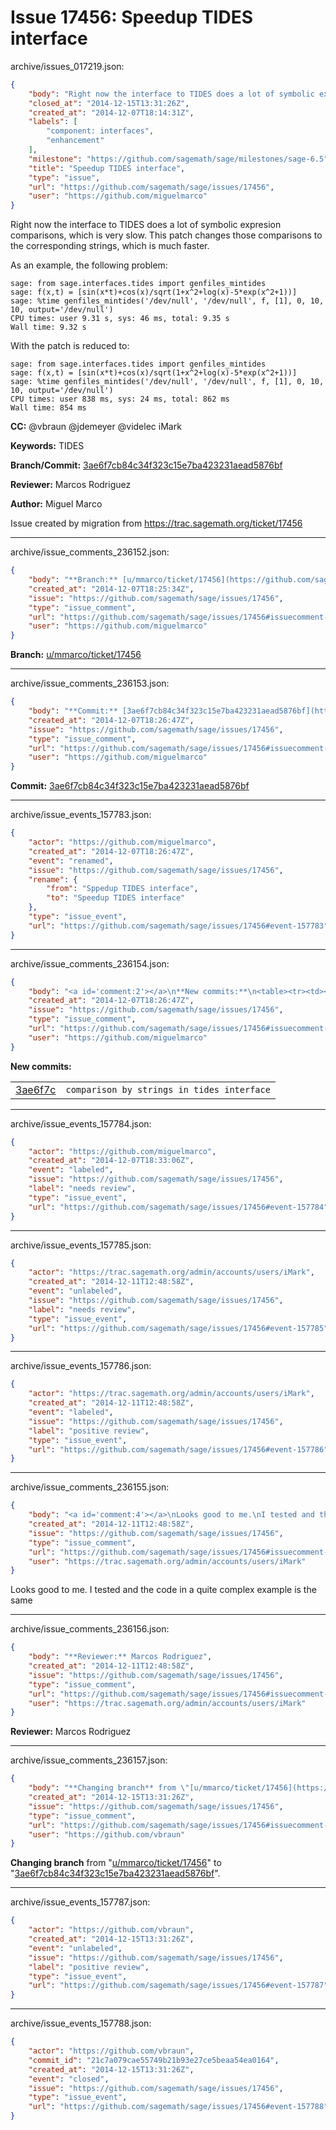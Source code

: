 # Issue 17456: Speedup TIDES interface

archive/issues_017219.json:
```json
{
    "body": "Right now the interface to TIDES does a lot of symbolic expresion comparisons, which is very slow. This patch changes those comparisons to the corresponding strings, which is much faster.\n\nAs an example, the following problem:\n\n```\nsage: from sage.interfaces.tides import genfiles_mintides\nsage: f(x,t) = [sin(x*t)+cos(x)/sqrt(1+x^2+log(x)-5*exp(x^2+1))]\nsage: %time genfiles_mintides('/dev/null', '/dev/null', f, [1], 0, 10, 10, output='/dev/null')\nCPU times: user 9.31 s, sys: 46 ms, total: 9.35 s\nWall time: 9.32 s\n```\n\nWith the patch is reduced to:\n\n```\nsage: from sage.interfaces.tides import genfiles_mintides\nsage: f(x,t) = [sin(x*t)+cos(x)/sqrt(1+x^2+log(x)-5*exp(x^2+1))]\nsage: %time genfiles_mintides('/dev/null', '/dev/null', f, [1], 0, 10, 10, output='/dev/null')\nCPU times: user 838 ms, sys: 24 ms, total: 862 ms\nWall time: 854 ms\n```\n\n\n\n**CC:**  @vbraun @jdemeyer @videlec iMark\n\n**Keywords:** TIDES\n\n**Branch/Commit:** [3ae6f7cb84c34f323c15e7ba423231aead5876bf](https://github.com/sagemath/sagetrac-mirror/commit/3ae6f7cb84c34f323c15e7ba423231aead5876bf)\n\n**Reviewer:** Marcos Rodriguez\n\n**Author:** Miguel Marco\n\nIssue created by migration from https://trac.sagemath.org/ticket/17456\n\n",
    "closed_at": "2014-12-15T13:31:26Z",
    "created_at": "2014-12-07T18:14:31Z",
    "labels": [
        "component: interfaces",
        "enhancement"
    ],
    "milestone": "https://github.com/sagemath/sage/milestones/sage-6.5",
    "title": "Speedup TIDES interface",
    "type": "issue",
    "url": "https://github.com/sagemath/sage/issues/17456",
    "user": "https://github.com/miguelmarco"
}
```
Right now the interface to TIDES does a lot of symbolic expresion comparisons, which is very slow. This patch changes those comparisons to the corresponding strings, which is much faster.

As an example, the following problem:

```
sage: from sage.interfaces.tides import genfiles_mintides
sage: f(x,t) = [sin(x*t)+cos(x)/sqrt(1+x^2+log(x)-5*exp(x^2+1))]
sage: %time genfiles_mintides('/dev/null', '/dev/null', f, [1], 0, 10, 10, output='/dev/null')
CPU times: user 9.31 s, sys: 46 ms, total: 9.35 s
Wall time: 9.32 s
```

With the patch is reduced to:

```
sage: from sage.interfaces.tides import genfiles_mintides
sage: f(x,t) = [sin(x*t)+cos(x)/sqrt(1+x^2+log(x)-5*exp(x^2+1))]
sage: %time genfiles_mintides('/dev/null', '/dev/null', f, [1], 0, 10, 10, output='/dev/null')
CPU times: user 838 ms, sys: 24 ms, total: 862 ms
Wall time: 854 ms
```



**CC:**  @vbraun @jdemeyer @videlec iMark

**Keywords:** TIDES

**Branch/Commit:** [3ae6f7cb84c34f323c15e7ba423231aead5876bf](https://github.com/sagemath/sagetrac-mirror/commit/3ae6f7cb84c34f323c15e7ba423231aead5876bf)

**Reviewer:** Marcos Rodriguez

**Author:** Miguel Marco

Issue created by migration from https://trac.sagemath.org/ticket/17456





---

archive/issue_comments_236152.json:
```json
{
    "body": "**Branch:** [u/mmarco/ticket/17456](https://github.com/sagemath/sagetrac-mirror/tree/u/mmarco/ticket/17456)",
    "created_at": "2014-12-07T18:25:34Z",
    "issue": "https://github.com/sagemath/sage/issues/17456",
    "type": "issue_comment",
    "url": "https://github.com/sagemath/sage/issues/17456#issuecomment-236152",
    "user": "https://github.com/miguelmarco"
}
```

**Branch:** [u/mmarco/ticket/17456](https://github.com/sagemath/sagetrac-mirror/tree/u/mmarco/ticket/17456)



---

archive/issue_comments_236153.json:
```json
{
    "body": "**Commit:** [3ae6f7cb84c34f323c15e7ba423231aead5876bf](https://github.com/sagemath/sagetrac-mirror/commit/3ae6f7cb84c34f323c15e7ba423231aead5876bf)",
    "created_at": "2014-12-07T18:26:47Z",
    "issue": "https://github.com/sagemath/sage/issues/17456",
    "type": "issue_comment",
    "url": "https://github.com/sagemath/sage/issues/17456#issuecomment-236153",
    "user": "https://github.com/miguelmarco"
}
```

**Commit:** [3ae6f7cb84c34f323c15e7ba423231aead5876bf](https://github.com/sagemath/sagetrac-mirror/commit/3ae6f7cb84c34f323c15e7ba423231aead5876bf)



---

archive/issue_events_157783.json:
```json
{
    "actor": "https://github.com/miguelmarco",
    "created_at": "2014-12-07T18:26:47Z",
    "event": "renamed",
    "issue": "https://github.com/sagemath/sage/issues/17456",
    "rename": {
        "from": "Sppedup TIDES interface",
        "to": "Speedup TIDES interface"
    },
    "type": "issue_event",
    "url": "https://github.com/sagemath/sage/issues/17456#event-157783"
}
```



---

archive/issue_comments_236154.json:
```json
{
    "body": "<a id='comment:2'></a>\n**New commits:**\n<table><tr><td><a href=\"https://github.com/sagemath/sagetrac-mirror/commit/3ae6f7cb84c34f323c15e7ba423231aead5876bf\">3ae6f7c</a></td><td><code>comparison by strings in tides interface</code></td></tr></table>\n",
    "created_at": "2014-12-07T18:26:47Z",
    "issue": "https://github.com/sagemath/sage/issues/17456",
    "type": "issue_comment",
    "url": "https://github.com/sagemath/sage/issues/17456#issuecomment-236154",
    "user": "https://github.com/miguelmarco"
}
```

<a id='comment:2'></a>
**New commits:**
<table><tr><td><a href="https://github.com/sagemath/sagetrac-mirror/commit/3ae6f7cb84c34f323c15e7ba423231aead5876bf">3ae6f7c</a></td><td><code>comparison by strings in tides interface</code></td></tr></table>




---

archive/issue_events_157784.json:
```json
{
    "actor": "https://github.com/miguelmarco",
    "created_at": "2014-12-07T18:33:06Z",
    "event": "labeled",
    "issue": "https://github.com/sagemath/sage/issues/17456",
    "label": "needs review",
    "type": "issue_event",
    "url": "https://github.com/sagemath/sage/issues/17456#event-157784"
}
```



---

archive/issue_events_157785.json:
```json
{
    "actor": "https://trac.sagemath.org/admin/accounts/users/iMark",
    "created_at": "2014-12-11T12:48:58Z",
    "event": "unlabeled",
    "issue": "https://github.com/sagemath/sage/issues/17456",
    "label": "needs review",
    "type": "issue_event",
    "url": "https://github.com/sagemath/sage/issues/17456#event-157785"
}
```



---

archive/issue_events_157786.json:
```json
{
    "actor": "https://trac.sagemath.org/admin/accounts/users/iMark",
    "created_at": "2014-12-11T12:48:58Z",
    "event": "labeled",
    "issue": "https://github.com/sagemath/sage/issues/17456",
    "label": "positive review",
    "type": "issue_event",
    "url": "https://github.com/sagemath/sage/issues/17456#event-157786"
}
```



---

archive/issue_comments_236155.json:
```json
{
    "body": "<a id='comment:4'></a>\nLooks good to me.\nI tested and the code in a quite complex example is the same",
    "created_at": "2014-12-11T12:48:58Z",
    "issue": "https://github.com/sagemath/sage/issues/17456",
    "type": "issue_comment",
    "url": "https://github.com/sagemath/sage/issues/17456#issuecomment-236155",
    "user": "https://trac.sagemath.org/admin/accounts/users/iMark"
}
```

<a id='comment:4'></a>
Looks good to me.
I tested and the code in a quite complex example is the same



---

archive/issue_comments_236156.json:
```json
{
    "body": "**Reviewer:** Marcos Rodriguez",
    "created_at": "2014-12-11T12:48:58Z",
    "issue": "https://github.com/sagemath/sage/issues/17456",
    "type": "issue_comment",
    "url": "https://github.com/sagemath/sage/issues/17456#issuecomment-236156",
    "user": "https://trac.sagemath.org/admin/accounts/users/iMark"
}
```

**Reviewer:** Marcos Rodriguez



---

archive/issue_comments_236157.json:
```json
{
    "body": "**Changing branch** from \"[u/mmarco/ticket/17456](https://github.com/sagemath/sagetrac-mirror/tree/u/mmarco/ticket/17456)\" to \"[3ae6f7cb84c34f323c15e7ba423231aead5876bf](https://github.com/sagemath/sagetrac-mirror/commit/3ae6f7cb84c34f323c15e7ba423231aead5876bf)\".",
    "created_at": "2014-12-15T13:31:26Z",
    "issue": "https://github.com/sagemath/sage/issues/17456",
    "type": "issue_comment",
    "url": "https://github.com/sagemath/sage/issues/17456#issuecomment-236157",
    "user": "https://github.com/vbraun"
}
```

**Changing branch** from "[u/mmarco/ticket/17456](https://github.com/sagemath/sagetrac-mirror/tree/u/mmarco/ticket/17456)" to "[3ae6f7cb84c34f323c15e7ba423231aead5876bf](https://github.com/sagemath/sagetrac-mirror/commit/3ae6f7cb84c34f323c15e7ba423231aead5876bf)".



---

archive/issue_events_157787.json:
```json
{
    "actor": "https://github.com/vbraun",
    "created_at": "2014-12-15T13:31:26Z",
    "event": "unlabeled",
    "issue": "https://github.com/sagemath/sage/issues/17456",
    "label": "positive review",
    "type": "issue_event",
    "url": "https://github.com/sagemath/sage/issues/17456#event-157787"
}
```



---

archive/issue_events_157788.json:
```json
{
    "actor": "https://github.com/vbraun",
    "commit_id": "21c7a079cae55749b21b93e27ce5beaa54ea0164",
    "created_at": "2014-12-15T13:31:26Z",
    "event": "closed",
    "issue": "https://github.com/sagemath/sage/issues/17456",
    "type": "issue_event",
    "url": "https://github.com/sagemath/sage/issues/17456#event-157788"
}
```
